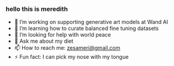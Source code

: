 ### hello this is meredith

<!--
**zesameri/zesameri** is a ✨ _special_ ✨ repository because its `README.md` (this file) appears on your GitHub profile.
-->

- 🔭 I’m working on supporting generative art models at Wand AI
- 🌱 I’m learning how to curate balanced fine tuning datasets
- 🤔 I’m looking for help with world peace
- 💬 Ask me about my diet
- 📫 How to reach me: zesameri@gmail.com
- ⚡ Fun fact: I can pick my nose with my tongue

